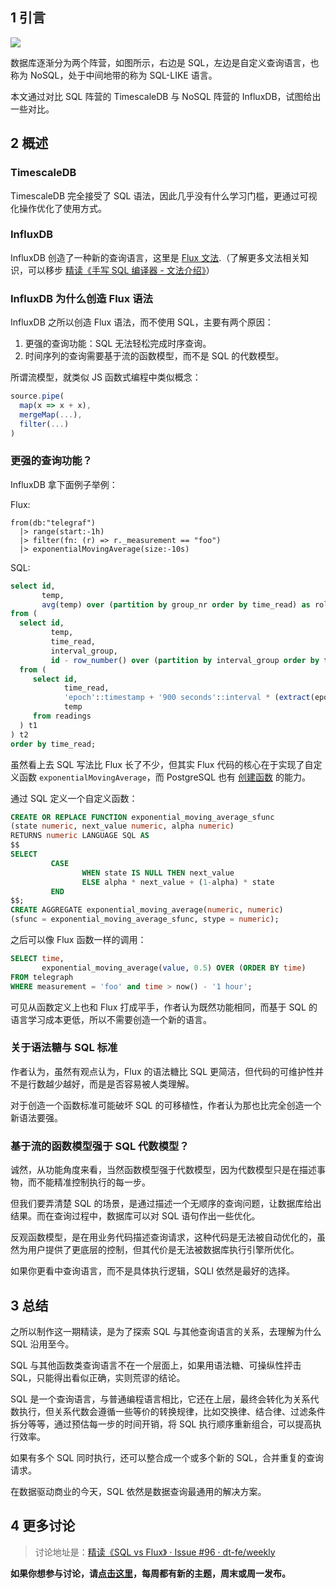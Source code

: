 ## 1 引言

![](https://cdn-images-1.medium.com/max/1600/1*UF_zemLVnvMmksAN5dgZDg.png)

数据库逐渐分为两个阵营，如图所示，右边是 SQL，左边是自定义查询语言，也称为 NoSQL，处于中间地带的称为 SQL-LIKE 语言。

本文通过对比 SQL 阵营的 TimescaleDB 与 NoSQL 阵营的 InfluxDB，试图给出一些对比。

## 2 概述

### TimescaleDB

TimescaleDB 完全接受了 SQL 语法，因此几乎没有什么学习门槛，更通过可视化操作优化了使用方式。

### InfluxDB

InfluxDB 创造了一种新的查询语言，这里是 [Flux 文法](https://github.com/influxdata/platform/blob/master/query/docs/SPEC.md).（了解更多文法相关知识，可以移步 [精读《手写 SQL 编译器 - 文法介绍》](https://github.com/dt-fe/weekly/blob/master/65.%E7%B2%BE%E8%AF%BB%E3%80%8A%E6%89%8B%E5%86%99%20SQL%20%E7%BC%96%E8%AF%91%E5%99%A8%20-%20%E6%96%87%E6%B3%95%E4%BB%8B%E7%BB%8D%E3%80%8B.md)）

### InfluxDB 为什么创造 Flux 语法

InfluxDB 之所以创造 Flux 语法，而不使用 SQL，主要有两个原因：

1. 更强的查询功能：SQL 无法轻松完成时序查询。
2. 时间序列的查询需要基于流的函数模型，而不是 SQL 的代数模型。

所谓流模型，就类似 JS 函数式编程中类似概念：

```typescript
source.pipe(
  map(x => x + x),
  mergeMap(...),
  filter(...)
)
```

### 更强的查询功能？

InfluxDB 拿下面例子举例：

Flux:

```flux
from(db:"telegraf")
  |> range(start:-1h)
  |> filter(fn: (r) => r._measurement == "foo")
  |> exponentialMovingAverage(size:-10s)
```

SQL:

```sql
select id,
       temp,
       avg(temp) over (partition by group_nr order by time_read) as rolling_avg
from (
  select id,
         temp,
         time_read,
         interval_group,
         id - row_number() over (partition by interval_group order by time_read) as group_nr
  from (
     select id,
            time_read,
            'epoch'::timestamp + '900 seconds'::interval * (extract(epoch from time_read)::int4 / 900) as interval_group,
            temp
     from readings
  ) t1
) t2
order by time_read;
```

虽然看上去 SQL 写法比 Flux 长了不少，但其实 Flux 代码的核心在于实现了自定义函数 `exponentialMovingAverage`，而 PostgreSQL 也有 [创建函数](https://stackoverflow.com/questions/8871426/how-to-calculate-an-exponential-moving-average-on-postgres#8879118) 的能力。

通过 SQL 定义一个自定义函数：

```sql
CREATE OR REPLACE FUNCTION exponential_moving_average_sfunc
(state numeric, next_value numeric, alpha numeric)
RETURNS numeric LANGUAGE SQL AS
$$
SELECT
         CASE
                WHEN state IS NULL THEN next_value
                ELSE alpha * next_value + (1-alpha) * state
         END
$$;
CREATE AGGREGATE exponential_moving_average(numeric, numeric)
(sfunc = exponential_moving_average_sfunc, stype = numeric);
```

之后可以像 Flux 函数一样的调用：

```sql
SELECT time,
       exponential_moving_average(value, 0.5) OVER (ORDER BY time)
FROM telegraph
WHERE measurement = 'foo' and time > now() - '1 hour';
```

可见从函数定义上也和 Flux 打成平手，作者认为既然功能相同，而基于 SQL 的语言学习成本更低，所以不需要创造一个新的语言。

### 关于语法糖与 SQL 标准

作者认为，虽然有观点认为，Flux 的语法糖比 SQL 更简洁，但代码的可维护性并不是行数越少越好，而是是否容易被人类理解。

对于创造一个函数标准可能破坏 SQL 的可移植性，作者认为那也比完全创造一个新语法要强。

### 基于流的函数模型强于 SQL 代数模型？

诚然，从功能角度来看，当然函数模型强于代数模型，因为代数模型只是在描述事物，而不能精准控制执行的每一步。

但我们要弄清楚 SQL 的场景，是通过描述一个无顺序的查询问题，让数据库给出结果。而在查询过程中，数据库可以对 SQL 语句作出一些优化。

反观函数模型，是在用业务代码描述查询请求，这种代码是无法被自动优化的，虽然为用户提供了更底层的控制，但其代价是无法被数据库执行引擎所优化。

如果你更看中查询语言，而不是具体执行逻辑，SQLl 依然是最好的选择。

## 3 总结

之所以制作这一期精读，是为了探索 SQL 与其他查询语言的关系，去理解为什么 SQL 沿用至今。

SQL 与其他函数类查询语言不在一个层面上，如果用语法糖、可操纵性抨击 SQL，只能得出看似正确，实则荒谬的结论。

SQL 是一个查询语言，与普通编程语言相比，它还在上层，最终会转化为关系代数执行，但关系代数会遵循一些等价的转换规律，比如交换律、结合律、过滤条件拆分等等，通过预估每一步的时间开销，将 SQL 执行顺序重新组合，可以提高执行效率。

如果有多个 SQL 同时执行，还可以整合成一个或多个新的 SQL，合并重复的查询请求。

在数据驱动商业的今天，SQL 依然是数据查询最通用的解决方案。

## 4 更多讨论

> 讨论地址是：[精读《SQL vs Flux》 · Issue #96 · dt-fe/weekly](https://github.com/dt-fe/weekly/issues/98)

**如果你想参与讨论，请[点击这里](https://github.com/dt-fe/weekly)，每周都有新的主题，周末或周一发布。**
